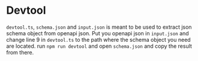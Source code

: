 # Devtool

`devtool.ts`, `schema.json` and `input.json` is meant to be used to extract json schema object from openapi json.
Put you openapi json in `input.json` and change line 9 in `devtool.ts` to the path where the schema object you need are located. run `npm run devtool` and open `schema.json` and copy the result from there.
